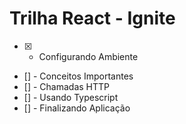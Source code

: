 # Trilha React - Ignite

-   [x] -   Configurando Ambiente
-   [] - Conceitos Importantes
-   [] - Chamadas HTTP
-   [] - Usando Typescript
-   [] - Finalizando Aplicação
